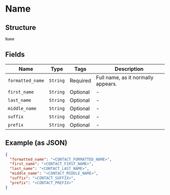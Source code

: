 
# Name

## Structure

`Name`

## Fields

| Name | Type | Tags | Description |
|  --- | --- | --- | --- |
| `formatted_name` | `String` | Required | Full name, as it normally appears. |
| `first_name` | `String` | Optional | - |
| `last_name` | `String` | Optional | - |
| `middle_name` | `String` | Optional | - |
| `suffix` | `String` | Optional | - |
| `prefix` | `String` | Optional | - |

## Example (as JSON)

```json
{
  "formatted_name": "<CONTACT_FORMATTED_NAME>",
  "first_name": "<CONTACT_FIRST_NAME>",
  "last_name": "<CONTACT_LAST_NAME>",
  "middle_name": "<CONTACT_MIDDLE_NAME>",
  "suffix": "<CONTACT_SUFFIX>",
  "prefix": "<CONTACT_PREFIX>"
}
```


